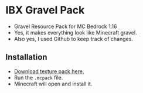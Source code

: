 # IBX Gravel Pack
- Gravel Resource Pack for MC Bedrock 1.16
- Yes, it makes everything look like Minecraft gravel.
- Also yes, I used Github to keep track of changes.

## Installation
- [Download texture pack here.](https://github.com/BCDeshiG/IBXGravelPack/releases)
- Run the `.mcpack` file.
- Minecraft will open and install it.